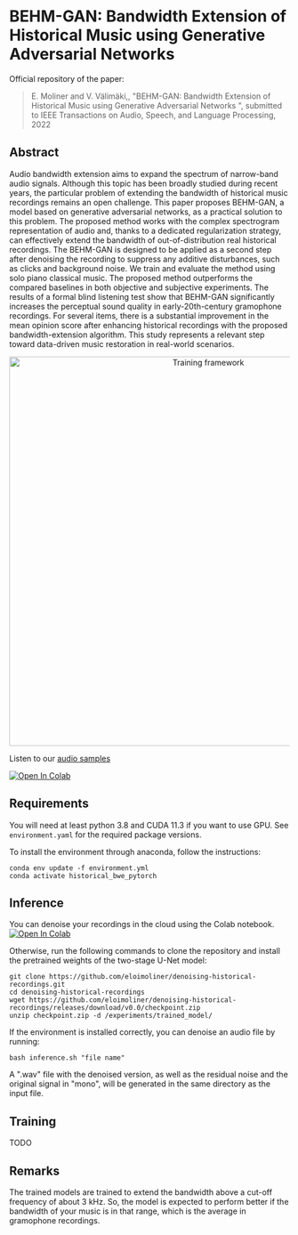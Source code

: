 # BEHM-GAN: Bandwidth Extension of Historical Music using Generative Adversarial Networks

Official repository of the paper:

> E. Moliner and V. Välimäki,, "BEHM-GAN: Bandwidth Extension of Historical Music using Generative Adversarial Networks
", submitted to IEEE Transactions on Audio, Speech, and Language Processing, 2022

## Abstract
Audio bandwidth extension aims to expand the spectrum of narrow-band audio signals. Although this topic has been broadly studied during recent years, the particular problem of extending the bandwidth of historical music recordings remains an open challenge. This paper proposes BEHM-GAN, a model based on generative adversarial networks, as a practical solution to this problem. The proposed method works with the complex spectrogram representation of audio and, thanks to a dedicated regularization strategy, can effectively extend the bandwidth of out-of-distribution real historical recordings. The BEHM-GAN is designed to be applied as a second step after denoising the recording to suppress any additive disturbances, such as clicks and background noise. We train and evaluate the method using solo piano classical music. The proposed method outperforms the compared baselines in both objective and subjective experiments. The results of a formal blind listening test show that BEHM-GAN significantly increases the perceptual sound quality in early-20th-century gramophone recordings. For several items, there is a substantial improvement in the mean opinion score after enhancing historical recordings with the proposed bandwidth-extension algorithm. This study represents a relevant step toward data-driven music restoration in real-world scenarios. 

<p align="center">
<img src="https://user-images.githubusercontent.com/64018465/163122490-55aedb3b-7b21-46fc-838a-9fe90eb09b3e.png" alt="Training framework"
width="700px"></p>

Listen to our [audio samples](http://research.spa.aalto.fi/publications/papers/ieee-taslp-behm-gan/)

[![Open In Colab](https://colab.research.google.com/assets/colab-badge.svg)](https://colab.research.google.com/github/eloimoliner/bwe_historical_recordings/blob/main/colab/demo.ipynb)

## Requirements
You will need at least python 3.8 and CUDA 11.3 if you want to use GPU. See `environment.yaml` for the required package versions.

To install the environment through anaconda, follow the instructions:

    conda env update -f environment.yml
    conda activate historical_bwe_pytorch

## Inference

You can denoise your recordings in the cloud using the Colab notebook. [![Open In Colab](https://colab.research.google.com/assets/colab-badge.svg)](https://colab.research.google.com/github/eloimoliner/denoising-historical-recordings/blob/master/colab/demo.ipynb)

Otherwise, run the following commands to clone the repository and install the pretrained weights of the two-stage U-Net model:

    git clone https://github.com/eloimoliner/denoising-historical-recordings.git
    cd denoising-historical-recordings
    wget https://github.com/eloimoliner/denoising-historical-recordings/releases/download/v0.0/checkpoint.zip
    unzip checkpoint.zip -d /experiments/trained_model/
    
If the environment is installed correctly, you can denoise an audio file by running:

    bash inference.sh "file name"
    
A ".wav" file with the denoised version, as well as the residual noise and the original signal in "mono", will be generated in the same directory as the input file.
## Training
TODO
## Remarks

The trained models are trained to extend the bandwidth above a cut-off frequency of about 3 kHz. So, the model is expected to perform better if the bandwidth of your music is in that range, which is the average in gramophone recordings.



